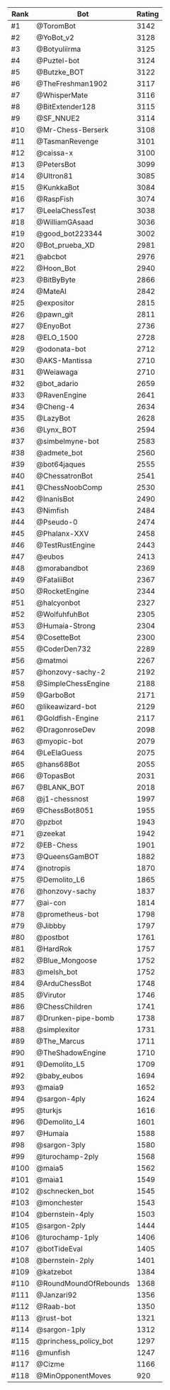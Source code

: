 Rank|Bot|Rating
---|---|---
#1|@ToromBot|3142
#2|@YoBot_v2|3128
#3|@Botyuliirma|3125
#4|@Puztel-bot|3124
#5|@Butzke_BOT|3122
#6|@TheFreshman1902|3117
#7|@WhisperMate|3116
#8|@BitExtender128|3115
#9|@SF_NNUE2|3114
#10|@Mr-Chess-Berserk|3108
#11|@TasmanRevenge|3101
#12|@caissa-x|3100
#13|@PetersBot|3099
#14|@Ultron81|3085
#15|@KunkkaBot|3084
#16|@RaspFish|3074
#17|@LeelaChessTest|3038
#18|@WilliamGAsaad|3036
#19|@good_bot223344|3002
#20|@Bot_prueba_XD|2981
#21|@abcbot|2976
#22|@Hoon_Bot|2940
#23|@BitByByte|2866
#24|@MateAI|2842
#25|@expositor|2815
#26|@pawn_git|2811
#27|@EnyoBot|2736
#28|@ELO_1500|2728
#29|@odonata-bot|2712
#30|@AKS-Mantissa|2710
#31|@Weiawaga|2710
#32|@bot_adario|2659
#33|@RavenEngine|2641
#34|@Cheng-4|2634
#35|@LazyBot|2628
#36|@Lynx_BOT|2594
#37|@simbelmyne-bot|2583
#38|@admete_bot|2560
#39|@bot64jaques|2555
#40|@ChessatronBot|2541
#41|@ChessNoobComp|2530
#42|@InanisBot|2490
#43|@Nimfish|2484
#44|@Pseudo-0|2474
#45|@Phalanx-XXV|2458
#46|@TestRustEngine|2443
#47|@eubos|2413
#48|@morabandbot|2369
#49|@FataliiBot|2367
#50|@RocketEngine|2344
#51|@halcyonbot|2327
#52|@WolfuhfuhBot|2305
#53|@Humaia-Strong|2304
#54|@CosetteBot|2300
#55|@CoderDen732|2289
#56|@matmoi|2267
#57|@honzovy-sachy-2|2192
#58|@SimpleChessEngine|2188
#59|@GarboBot|2171
#60|@likeawizard-bot|2129
#61|@Goldfish-Engine|2117
#62|@DragonroseDev|2098
#63|@myopic-bot|2079
#64|@LeElaGuess|2075
#65|@hans68Bot|2055
#66|@TopasBot|2031
#67|@BLANK_BOT|2018
#68|@j1-chessnost|1997
#69|@ChessBot8051|1955
#70|@pzbot|1943
#71|@zeekat|1942
#72|@EB-Chess|1901
#73|@QueensGamBOT|1882
#74|@notropis|1870
#75|@Demolito_L6|1865
#76|@honzovy-sachy|1837
#77|@ai-con|1814
#78|@prometheus-bot|1798
#79|@Jibbby|1797
#80|@postbot|1761
#81|@HardRok|1757
#82|@Blue_Mongoose|1752
#83|@melsh_bot|1752
#84|@ArduChessBot|1748
#85|@Virutor|1746
#86|@ChessChildren|1741
#87|@Drunken-pipe-bomb|1738
#88|@simplexitor|1731
#89|@The_Marcus|1711
#90|@TheShadowEngine|1710
#91|@Demolito_L5|1709
#92|@baby_eubos|1694
#93|@maia9|1652
#94|@sargon-4ply|1624
#95|@turkjs|1616
#96|@Demolito_L4|1601
#97|@Humaia|1588
#98|@sargon-3ply|1580
#99|@turochamp-2ply|1568
#100|@maia5|1562
#101|@maia1|1549
#102|@schnecken_bot|1545
#103|@monchester|1543
#104|@bernstein-4ply|1503
#105|@sargon-2ply|1444
#106|@turochamp-1ply|1406
#107|@botTideEval|1405
#108|@bernstein-2ply|1401
#109|@katzebot|1384
#110|@RoundMoundOfRebounds|1368
#111|@Janzari92|1356
#112|@Raab-bot|1350
#113|@rust-bot|1321
#114|@sargon-1ply|1312
#115|@princhess_policy_bot|1297
#116|@munfish|1247
#117|@Cizme|1166
#118|@MinOpponentMoves|920
